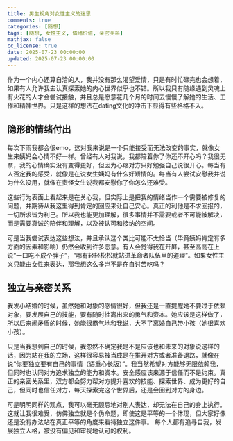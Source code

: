 ```yaml
---
title: 男生视角对女性主义的迷思
comments: true
categories: [随想]
tags: [随想, 女性主义, 情绪价值, 亲密关系]
mathjax: false
cc_license: true
date: 2025-07-23 00:00:00
updated: 2025-07-23 00:00:00
---
```


作为一个内心还算自洽的人，我并没有那么渴望爱情，只是有时忙碌完也会想着，如果有人允许我去认真探索她的内心世界似乎也不错。所以我只有随缘遇到灵魂上有火花的人才会尝试接触，并且总是愿意花几个月的时间去慢慢了解她的生活、工作和精神世界。只是这样的想法在dating文化的冲击下显得有些格格不入。

<!--more-->

## 隐形的情绪付出

每次下雨我都会很emo，这对我来说是一个只能接受而无法改变的事实，就像女生来姨妈会心情不好一样。曾经有人对我说，我都陪着你了你还不开心吗？我很无奈，我的心情确实没有变得更好，但因为心疼对方只好勉强自己说很开心。每当有人否定我的感受，就像是在说女生姨妈有什么好矫情的。每当有人尝试安慰我并说为什么没用，就像在责怪女生说我都安慰你了你怎么还难受。

这些行为表面上看起来是在关心我，但实际上是把我的情绪当作一个需要被修复的问题，并期待从我这里得到肯定的回应来让自己安心。真正的利他是不求回报的，一切所求皆为利己。所以我也能更加理解，很多事情并不需要或者不可能被解决，而是需要真诚的陪伴和理解，以及被认可和接纳的空间。

可是当我尝试表达这些想法，并且承认这个类比可能不太恰当（毕竟姨妈肯定有多方面的因素和影响）仍然会收到许多恶意。有人会觉得我在开屏，甚至高高在上说“一口吃不成个胖子”，“哪有轻轻松松就站进革命者队伍里的道理”。如果女性主义只能由女性来表达，那我想这么多岂不是在自讨苦吃吗？

## 独立与亲密关系

我发小结婚的时候，虽然她和对象的感情很好，但我还是一直提醒她不要过于依赖对象，要发展自己的技能，要有随时抽离出来的勇气和资本。她应该是这样做了，所以后来闹矛盾的时候，她能很霸气地和我说，大不了离婚自己带小孩（她很喜欢小孩）。

只是当我想到自己的时候，我忽然不确定我是不是应该也和未来的对象说这样的话，因为站在我的立场，这样很容易被当成是在推开对方或者准备退路，就像在说“你要独立要有自己的事情（语重心长版）”。我当然希望对方能够无限依赖我，但同时也认同对方追求独立的能力和资本。安全感应该来源于信任而不是约束。真正的亲密关系里，双方都会努力帮对方提升喜欢的技能、探索世界、成为更好的自己，但同时也信任对方，每天探索完这个世界后，还是会回到对方的身边。

可是明明同样的观点，我可以毫无顾忌地对别人表达，却无法在自己的身上执行。这就让我很难受，仿佛独立就是个伪命题，即使这是平等的一个体现，但大家好像还是没有办法站在真正平等的角度来看待独立这件事。
每个人都有追寻自我，发展独立人格，被没有偏见和审视地认可的权利。

